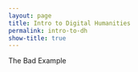 ```yaml
---
layout: page
title: Intro to Digital Humanities
permalink: intro-to-dh
show-title: true
---
```


The Bad Example
